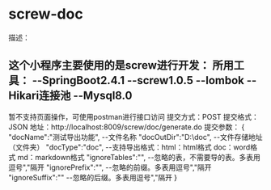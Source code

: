 # screw-doc
描述：

这个小程序主要使用的是screw进行开发：
所用工具：
    --SpringBoot2.4.1
    --screw1.0.5
    --lombok
    --Hikari连接池
    --Mysql8.0
---------------------------------------------------------------
暂不支持页面操作，可使用postman进行接口访问
提交方式：POST
提交格式：JSON
地址：http://localhost:8009/screw/doc/generate.do
提交参数：
{
    "docName":"测试导出功能",      --文件名称
    "docOutDir":"D:\\doc",            --文件存储地址（文件夹）
    "docType":"doc",                     --支持导出格式：html：html格式  doc：word格式   md：markdown格式
    "ignoreTables":"",                    --忽略的表，不需要导的表。多表用逗号","隔开
    "ignorePrefix":"",                     --忽略的前缀。多表用逗号","隔开
    "ignoreSuffix":""                      --忽略的后缀。多表用逗号","隔开
}
